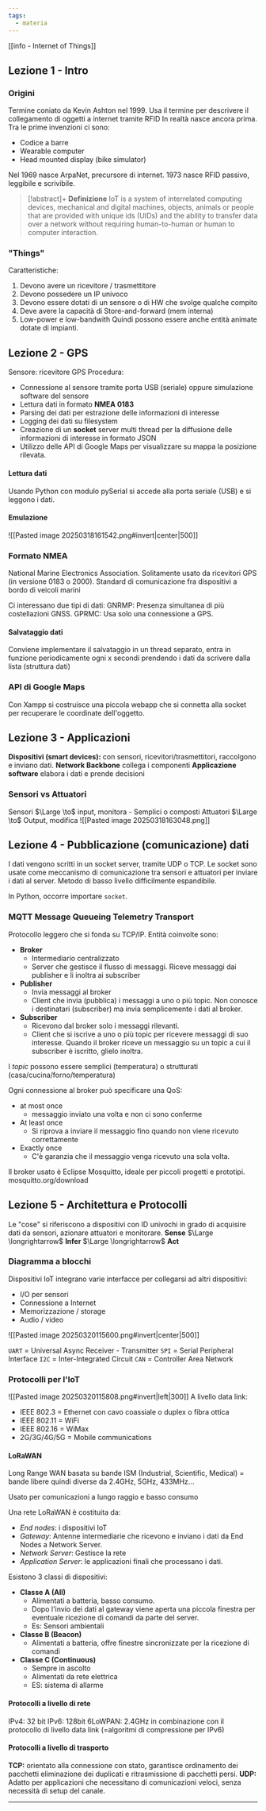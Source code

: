 ```yaml
---
tags:
  - materia
---
```

[[info - Internet of Things]]

## Lezione 1 - Intro
### Origini
Termine coniato da Kevin Ashton nel 1999. Usa il termine per descrivere il collegamento di oggetti a internet tramite RFID
In realtà nasce ancora prima. 
Tra le prime invenzioni ci sono: 
- Codice a barre 
- Wearable computer 
- Head mounted display (bike simulator)

Nel 1969 nasce ArpaNet, precursore di internet. 1973 nasce RFID passivo, leggibile e scrivibile. 

> [!abstract]+  **Definizione** 
 > IoT is a system of interrelated computing devices, mechanical and digital machines, objects, animals or people that are provided with unique ids (UIDs) and the ability to transfer data over a network without requiring human-to-human or human to computer interaction. 
 
 ### "Things"
 Caratteristiche: 
 1. Devono avere un ricevitore / trasmettitore 
 2. Devono possedere un IP univoco
 3. Devono essere dotati di un sensore o di HW che svolge qualche compito 
 4. Deve avere la capacità di Store-and-forward (mem interna)
 5. Low-power e low-bandwith
Quindi possono essere anche entità animate dotate di impianti. 

## Lezione 2 - GPS 
Sensore: ricevitore GPS 
Procedura: 
- Connessione al sensore tramite porta USB (seriale) oppure simulazione software del sensore
- Lettura dati in formato **NMEA 0183**
- Parsing dei dati per estrazione delle informazioni di interesse
- Logging dei dati su filesystem
- Creazione di un **socket** server multi thread per la diffusione delle informazioni di interesse in formato JSON
- Utilizzo delle API di Google Maps per visualizzare su mappa la posizione rilevata. 

#### Lettura dati 
Usando Python con modulo pySerial si accede alla porta seriale (USB) e si leggono i dati. 
#### Emulazione
![[Pasted image 20250318161542.png#invert|center|500]]

### Formato NMEA
National Marine Electronics Association. 
Solitamente usato da ricevitori GPS (in versione 0183 o 2000). Standard di comunicazione fra dispositivi a bordo di veicoli marini

Ci interessano due tipi di dati: 
GNRMP: Presenza simultanea di più costellazioni GNSS.
GPRMC: Usa solo una connessione a GPS. 
#### Salvataggio dati
Conviene implementare il salvataggio in un thread separato, entra in funzione periodicamente ogni x secondi prendendo i dati da scrivere dalla lista (struttura dati) 

### API di Google Maps
Con Xampp si costruisce una piccola webapp che si connetta alla socket per recuperare le coordinate dell'oggetto. 


## Lezione 3 - Applicazioni

**Dispositivi (smart devices):** con sensori, ricevitori/trasmettitori, raccolgono e inviano dati. 
**Network Backbone** collega i componenti
**Applicazione software** elabora i dati e prende decisioni

### Sensori vs Attuatori
Sensori $\Large \to$ input, monitora
	- Semplici o composti
Attuatori $\Large \to$ Output, modifica
![[Pasted image 20250318163048.png]]

## Lezione 4 - Pubblicazione (comunicazione) dati 

I dati vengono scritti in un socket server, tramite UDP o TCP. 
Le socket sono usate come meccanismo di comunicazione tra sensori e attuatori per inviare i dati al server. Metodo di basso livello difficilmente espandibile. 

In Python, occorre importare `socket`.

### MQTT Message Queueing Telemetry Transport
Protocollo leggero che si fonda su TCP/IP. 
Entità coinvolte sono: 
- **Broker** 
	- Intermediario centralizzato 
	- Server che gestisce il flusso di messaggi. Riceve messaggi dai publisher e li inoltra ai subscriber
- **Publisher**
	- Invia messaggi al broker 
	- Client che invia (pubblica) i messaggi a uno o più topic. Non conosce i destinatari (subscriber) ma invia semplicemente i dati al broker. 
- **Subscriber**
	- Ricevono dal broker solo i messaggi rilevanti. 
	- Client  che si iscrive a uno o più topic per ricevere messaggi di suo interesse. 
Quando il broker riceve un messaggio su un topic a cui il subscriber è iscritto, glielo inoltra. 

I *topic* possono essere semplici (temperatura) o strutturati (casa/cucina/forno/temperatura)


Ogni connessione al broker può specificare una QoS: 
- at most once
	- messaggio inviato una volta e non ci sono conferme 
- At least once
	- Si riprova a inviare il messaggio fino quando non viene ricevuto correttamente 
- Exactly once
	- C'è garanzia che il messaggio venga ricevuto una sola volta. 


Il broker usato è Eclipse Mosquitto, ideale per piccoli progetti e prototipi. 
mosquitto.org/download

## Lezione 5 - Architettura e Protocolli

Le "cose" si riferiscono a dispositivi con ID univochi in grado di acquisire dati da sensori, azionare attuatori e monitorare. 
**Sense** $\Large \longrightarrow$ **Infer** $\Large \longrightarrow$ **Act**

### Diagramma a blocchi 
Dispositivi IoT integrano varie interfacce per collegarsi ad altri dispositivi: 
- I/O per sensori 
- Connessione a Internet
- Memorizzazione / storage
- Audio / video

![[Pasted image 20250320115600.png#invert|center|500]]

`UART` = Universal Async Receiver - Transmitter
`SPI` = Serial Peripheral Interface
`I2C` = Inter-Integrated Circuit 
`CAN` = Controller Area Network 

### Protocolli per l'IoT

![[Pasted image 20250320115808.png#invert|left|300]]
A livello data link: 
- IEEE 802.3 = Ethernet con cavo coassiale o duplex o fibra ottica
- IEEE 802.11 = WiFi
- IEEE 802.16 = WiMax
- 2G/3G/4G/5G = Mobile communications

#### LoRaWAN
Long Range WAN basata su bande ISM (Industrial, Scientific, Medical) = bande libere quindi diverse da 2.4GHz, 5GHz, 433MHz...

Usato per comunicazioni a lungo raggio e basso consumo 

Una rete LoRaWAN è costituita da: 
- *End nodes*: i dispositivi IoT
- *Gateway*: Antenne intermediarie che ricevono e inviano i dati da End Nodes a Network Server. 
- *Network Server*: Gestisce la rete
- *Application Server*: le applicazioni finali che processano i dati. 

Esistono 3 classi di dispositivi: 
- **Classe A (All)**
	- Alimentati a batteria, basso consumo. 
	- Dopo l'invio dei dati al gateway viene aperta una piccola finestra per eventuale ricezione di comandi da parte del server. 
	- Es: Sensori ambientali
- **Classe B (Beacon)**
	- Alimentati a batteria, offre finestre sincronizzate per la ricezione di comandi 
- **Classe C (Continuous)**
	- Sempre in ascolto 
	- Alimentati da rete elettrica 
	- ES: sistema di allarme 

#### Protocolli a livello di rete
IPv4: 32 bit
IPv6: 128bit
6LoWPAN: 2.4GHz in combinazione con il protocollo di livello data link (=algoritmi di compressione per IPv6)


#### Protocolli a livello di trasporto
**TCP:** orientato alla connessione con stato, garantisce ordinamento dei pacchetti eliminazione dei duplicati e ritrasmissione di pacchetti persi. 
**UDP:** Adatto per applicazioni che necessitano di comunicazioni veloci, senza necessità di setup del canale. 


---


